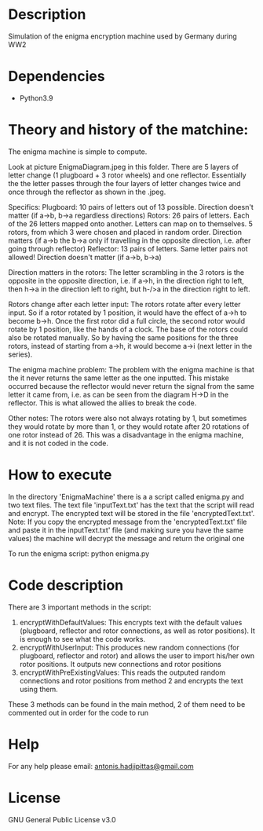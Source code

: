 # Description 
Simulation of the enigma encryption machine used by Germany during WW2



# Dependencies 
- Python3.9



# Theory and history of the matchine:

The enigma machine is simple to compute. 

Look at picture EnigmaDiagram.jpeg in this folder.
There are 5 layers of letter change (1 plugboard + 3 rotor wheels) and one reflector. Essentially the the letter passes through the four layers of letter changes twice and once through the reflector as shown in the .jpeg.

Specifics:
Plugboard: 10 pairs of letters out of 13 possible. Direction doesn't matter (if a->b, b->a regardless directions)
Rotors: 26 pairs of letters. Each of the 26 letters mapped onto another. Letters can map on to themselves. 5 rotors, from which 3 were chosen and placed in random order.  Direction matters (if a->b the b->a only if travelling in the opposite direction, i.e. after going through reflector)
Reflector: 13 pairs of letters. Same letter pairs not allowed! Direction doesn't matter (if a->b, b->a)

Direction matters in the rotors:
The letter scrambling in the 3 rotors is the opposite in the opposite direction, i.e. if a->h, in the direction right to left, then h->a in the direction left to right, but h-/>a in the direction right to left.  

Rotors change after each letter input:
The rotors rotate after every letter input. So if a rotor rotated by 1 position, it would have the effect of a->h to become b->h. Once the first rotor did a full circle, the second rotor would rotate by 1 position, like the hands of a clock. The base of the rotors could also be rotated manually. So by having the same positions for the three rotors, instead of starting from a->h, it would become a->i (next letter in the series).

The enigma machine problem:
The problem with the enigma machine is that the it never returns the same letter as the one inputted. This mistake occurred because the reflector would never return the signal from the same letter it came from, i.e. as can be seen from the diagram H->D in the reflector. This is what allowed the allies to break the code. 


Other notes:
The rotors were also not always rotating by 1, but sometimes they would rotate by more than 1, or they would rotate after 20 rotations of one rotor instead of 26. This was a disadvantage in the enigma machine, and it is not coded in the code.



# How to execute  

In the directory 'EnigmaMachine' there is a a script called enigma.py and two text files. The text file 'inputText.txt' has the text that the script will read and encrypt. The encrypted text will be stored in the file 'encryptedText.txt'. 
Note: If you copy the encrypted message from the 'encryptedText.txt' file and paste it in the inputText.txt' file (and making sure you have the same values) the machine will decrypt the message and return the original one

To run the enigma script: python enigma.py



# Code description
There are 3 important methods in the script: 
1. encryptWithDefaultValues: 	This encrypts text with the default values (plugboard, reflector and rotor connections, as well as rotor positions). It is enough to see what the code works. 
2. encryptWithUserInput: 		This produces new random connections (for plugboard, reflector and rotor) and allows the user to import his/her own rotor positions. It outputs new connections and rotor positions
3. encryptWithPreExistingValues:	This reads the outputed random connections and rotor positions from method 2 and encrypts the text using them. 

These 3 methods can be found in the main method, 2 of them need to be commented out in order for the code to run



# Help 
For any help please email:
antonis.hadjipittas@gmail.com



# License 
GNU General Public License v3.0
